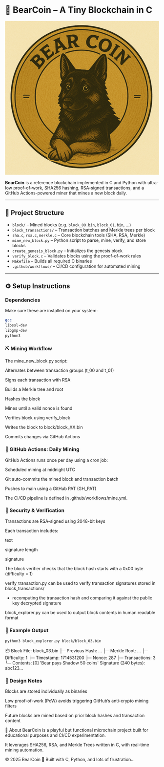 # 🐻 BearCoin – A Tiny Blockchain in C

![BearCoin](./assets/bearcoin.PNG)

**BearCoin** is a reference blockchain implemented in C and Python with ultra-low proof-of-work, SHA256 hashing, RSA-signed transactions, and a GitHub Actions-powered miner that mines a new block daily.

---

## 📁 Project Structure

- `block/` – Mined blocks (e.g. `block_00.bin`, `block_01.bin`, ...)
- `block_transactions/` – Transaction batches and Merkle trees per block
- `sha.c`, `rsa.c`, `merkle.c` – Core blockchain tools (SHA, RSA, Merkle)
- `mine_new_block.py` – Python script to parse, mine, verify, and store blocks
- `create_genesis_block.py` – Initializes the genesis block
- `verify_block.c` – Validates blocks using the proof-of-work rules
- `Makefile` – Builds all required C binaries
- `.github/workflows/` – CI/CD configuration for automated mining

---

## ⚙️ Setup Instructions

### Dependencies

Make sure these are installed on your system:

```bash
gcc
libssl-dev
libgmp-dev
python3
```

### ⛏️ Mining Workflow

The mine_new_block.py script:

Alternates between transaction groups (t_00 and t_01)

Signs each transaction with RSA

Builds a Merkle tree and root

Hashes the block

Mines until a valid nonce is found

Verifies block using verify_block

Writes the block to block/block_XX.bin

Commits changes via GitHub Actions

### 🔁 GitHub Actions: Daily Mining

GitHub Actions runs once per day using a cron job:

Scheduled mining at midnight UTC

Git auto-commits the mined block and transaction batch

Pushes to main using a GitHub PAT (GH_PAT)

The CI/CD pipeline is defined in .github/workflows/mine.yml.

### 🔐 Security & Verification

Transactions are RSA-signed using 2048-bit keys

Each transaction includes:

text

signature length

signature

The block verifier checks that the block hash starts with a 0x00 byte (difficulty = 1)

verify_transaction.py can be used to verify transaction signatures stored in block_transactions/

- recomputing the transaction hash and comparing it against the public key decrypted signature

block_explorer.py can be used to output block contents in human readable format

### 🧪 Example Output

```bash
python3 block_explorer.py block/block_03.bin
```

📦 Block File: block_03.bin
├─ Previous Hash: ...
├─ Merkle Root: ...
├─ Difficulty: 1
├─ Timestamp: 1714531200
├─ Nonce: 287
├─ Transactions: 3
└─ Contents:
[0] 'Bear pays Shadow 50 coins'
Signature (240 bytes): abc123...

### 🧠 Design Notes

Blocks are stored individually as binaries

Low proof-of-work (PoW) avoids triggering GitHub’s anti-crypto mining filters

Future blocks are mined based on prior block hashes and transaction content

🐾 About
BearCoin is a playful but functional microchain project built for educational purposes and CI/CD experimentation.

It leverages SHA256, RSA, and Merkle Trees written in C, with real-time mining automation.

© 2025 BearCoin 🐻 Built with C, Python, and lots of frustration...
